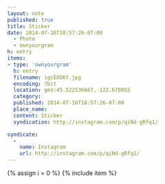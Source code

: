 ```yaml
---
layout: note
published: true
title: Sticker
date: 2014-07-16T18:57:26-07:00
  - Photo
  - ownyourgram
h: entry
items:
- type: 'ownyourgram'
  h: entry
  filename: igcEOOKY.jpg
  encoding: 7bit
  location: geo:45.522536667,-122.678055
  category: 
  published: 2014-07-16T18:57:26-07:00
  place_name: 
  content: Sticker
  syndication: http://instagram.com/p/qiNd-gRfq1/

syndicate: 
  - 
    name: Instagram
    url: http://instagram.com/p/qiNd-gRfq1/
---
```

{% assign i = 0  %}
{% include item %}
